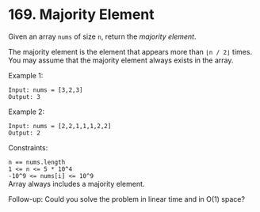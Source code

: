 # 169. Majority Element

Given an array `nums` of size `n`, return the _majority element_.

The majority element is the element that appears more than `⌊n / 2⌋` times. You may assume that the majority element always exists in the array.

Example 1:

```
Input: nums = [3,2,3]
Output: 3
```

Example 2:

```
Input: nums = [2,2,1,1,1,2,2]
Output: 2
```

Constraints:

`n == nums.length`  
`1 <= n <= 5 * 10^4`  
`-10^9 <= nums[i] <= 10^9`  
Array always includes a majority element.

Follow-up: Could you solve the problem in linear time and in O(1) space?

